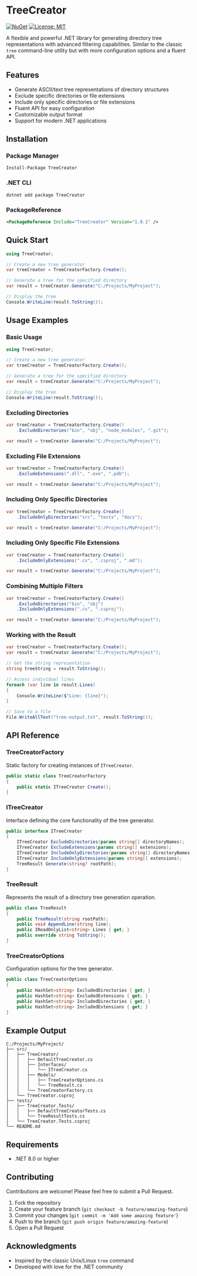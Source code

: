 ﻿# TreeCreator

[![NuGet](https://img.shields.io/nuget/v/TreeCreator.svg)](https://www.nuget.org/packages/TreeCreator/)
[![License: MIT](https://img.shields.io/badge/License-MIT-yellow.svg)](https://opensource.org/licenses/MIT)

A flexible and powerful .NET library for generating directory tree representations with advanced filtering capabilities. Similar to the classic `tree` command-line utility but with more configuration options and a fluent API.

## Features

- Generate ASCII/text tree representations of directory structures
- Exclude specific directories or file extensions
- Include only specific directories or file extensions
- Fluent API for easy configuration
- Customizable output format
- Support for modern .NET applications

## Installation

### Package Manager

```
Install-Package TreeCreator
```

### .NET CLI

```
dotnet add package TreeCreator
```

### PackageReference

```xml
<PackageReference Include="TreeCreator" Version="1.0.1" />
```

## Quick Start

```csharp
using TreeCreator;

// Create a new tree generator
var treeCreator = TreeCreatorFactory.Create();

// Generate a tree for the specified directory
var result = treeCreator.Generate("C:/Projects/MyProject");

// Display the tree
Console.WriteLine(result.ToString());
```

## Usage Examples

### Basic Usage

```csharp
using TreeCreator;

// Create a new tree generator
var treeCreator = TreeCreatorFactory.Create();

// Generate a tree for the specified directory
var result = treeCreator.Generate("C:/Projects/MyProject");

// Display the tree
Console.WriteLine(result.ToString());
```

### Excluding Directories

```csharp
var treeCreator = TreeCreatorFactory.Create()
    .ExcludeDirectories("bin", "obj", "node_modules", ".git");

var result = treeCreator.Generate("C:/Projects/MyProject");
```

### Excluding File Extensions

```csharp
var treeCreator = TreeCreatorFactory.Create()
    .ExcludeExtensions(".dll", ".exe", ".pdb");

var result = treeCreator.Generate("C:/Projects/MyProject");
```

### Including Only Specific Directories

```csharp
var treeCreator = TreeCreatorFactory.Create()
    .IncludeOnlyDirectories("src", "tests", "docs");

var result = treeCreator.Generate("C:/Projects/MyProject");
```

### Including Only Specific File Extensions

```csharp
var treeCreator = TreeCreatorFactory.Create()
    .IncludeOnlyExtensions(".cs", ".csproj", ".md");

var result = treeCreator.Generate("C:/Projects/MyProject");
```

### Combining Multiple Filters

```csharp
var treeCreator = TreeCreatorFactory.Create()
    .ExcludeDirectories("bin", "obj")
    .IncludeOnlyExtensions(".cs", ".csproj");

var result = treeCreator.Generate("C:/Projects/MyProject");
```

### Working with the Result

```csharp
var treeCreator = TreeCreatorFactory.Create();
var result = treeCreator.Generate("C:/Projects/MyProject");

// Get the string representation
string treeString = result.ToString();

// Access individual lines
foreach (var line in result.Lines)
{
    Console.WriteLine($"Line: {line}");
}

// Save to a file
File.WriteAllText("tree-output.txt", result.ToString());
```

## API Reference

### TreeCreatorFactory

Static factory for creating instances of `ITreeCreator`.

```csharp
public static class TreeCreatorFactory
{
    public static ITreeCreator Create();
}
```

### ITreeCreator

Interface defining the core functionality of the tree generator.

```csharp
public interface ITreeCreator
{
    ITreeCreator ExcludeDirectories(params string[] directoryNames);
    ITreeCreator ExcludeExtensions(params string[] extensions);
    ITreeCreator IncludeOnlyDirectories(params string[] directoryNames);
    ITreeCreator IncludeOnlyExtensions(params string[] extensions);
    TreeResult Generate(string? rootPath);
}
```

### TreeResult

Represents the result of a directory tree generation operation.

```csharp
public class TreeResult
{
    public TreeResult(string rootPath);
    public void AppendLine(string line);
    public IReadOnlyList<string> Lines { get; }
    public override string ToString();
}
```

### TreeCreatorOptions

Configuration options for the tree generator.

```csharp
public class TreeCreatorOptions
{
    public HashSet<string> ExcludedDirectories { get; }
    public HashSet<string> ExcludedExtensions { get; }
    public HashSet<string> IncludedDirectories { get; }
    public HashSet<string> IncludedExtensions { get; }
}
```

## Example Output

```
C:/Projects/MyProject/
├── src/
│   ├── TreeCreator/
│   │   ├── DefaultTreeCreator.cs
│   │   ├── Interfaces/
│   │   │   └── ITreeCreator.cs
│   │   ├── Models/
│   │   │   ├── TreeCreatorOptions.cs
│   │   │   └── TreeResult.cs
│   │   └── TreeCreatorFactory.cs
│   └── TreeCreator.csproj
├── tests/
│   ├── TreeCreator.Tests/
│   │   ├── DefaultTreeCreatorTests.cs
│   │   └── TreeResultTests.cs
│   └── TreeCreator.Tests.csproj
└── README.md
```

## Requirements

- .NET 8.0 or higher

## Contributing

Contributions are welcome! Please feel free to submit a Pull Request.

1. Fork the repository
2. Create your feature branch (`git checkout -b feature/amazing-feature`)
3. Commit your changes (`git commit -m 'Add some amazing feature'`)
4. Push to the branch (`git push origin feature/amazing-feature`)
5. Open a Pull Request

## Acknowledgments

- Inspired by the classic Unix/Linux `tree` command
- Developed with love for the .NET community
